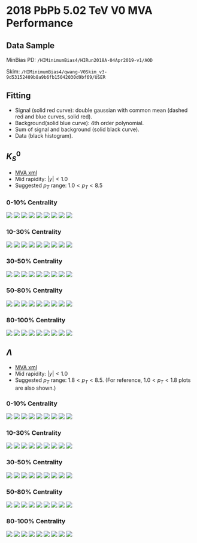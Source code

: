 # 2018 PbPb 5.02 TeV V0 MVA Performance

## Data Sample

MinBias PD: `/HIMinimumBias4/HIRun2018A-04Apr2019-v1/AOD`

Skim: `/HIMinimumBias4/qwang-V0Skim_v3-9d53152409b8a9b6fb15042030d9bf69/USER`

## Fitting

* Signal (solid red curve): double gaussian with common mean (dashed red and blue curves, solid red).
* Background(solid blue curve): 4th order polynomial.
* Sum of signal and background (solid black curve).
* Data (black histogram).

## $K_{S}^0$

* [MVA xml](BDT/MC_Full_BDT250_D4.KS.weights.xml)
* Mid rapidity: $|y|<1.0$
* Suggested $p_T$ range: $1.0 < p_T < 8.5$

### 0-10% Centrality

![](BDT/KS/hMassMid_0_4.png)
![](BDT/KS/hMassMid_0_5.png)
![](BDT/KS/hMassMid_0_6.png)
![](BDT/KS/hMassMid_0_7.png)
![](BDT/KS/hMassMid_0_8.png)
![](BDT/KS/hMassMid_0_9.png)
![](BDT/KS/hMassMid_0_10.png)
![](BDT/KS/hMassMid_0_11.png)
![](BDT/KS/hMassMid_0_12.png)

### 10-30% Centrality

![](BDT/KS/hMassMid_1_4.png)
![](BDT/KS/hMassMid_1_5.png)
![](BDT/KS/hMassMid_1_6.png)
![](BDT/KS/hMassMid_1_7.png)
![](BDT/KS/hMassMid_1_8.png)
![](BDT/KS/hMassMid_1_9.png)
![](BDT/KS/hMassMid_1_10.png)
![](BDT/KS/hMassMid_1_11.png)
![](BDT/KS/hMassMid_1_12.png)

### 30-50% Centrality

![](BDT/KS/hMassMid_2_4.png)
![](BDT/KS/hMassMid_2_5.png)
![](BDT/KS/hMassMid_2_6.png)
![](BDT/KS/hMassMid_2_7.png)
![](BDT/KS/hMassMid_2_8.png)
![](BDT/KS/hMassMid_2_9.png)
![](BDT/KS/hMassMid_2_10.png)
![](BDT/KS/hMassMid_2_11.png)
![](BDT/KS/hMassMid_2_12.png)

### 50-80% Centrality

![](BDT/KS/hMassMid_3_4.png)
![](BDT/KS/hMassMid_3_5.png)
![](BDT/KS/hMassMid_3_6.png)
![](BDT/KS/hMassMid_3_7.png)
![](BDT/KS/hMassMid_3_8.png)
![](BDT/KS/hMassMid_3_9.png)
![](BDT/KS/hMassMid_3_10.png)
![](BDT/KS/hMassMid_3_11.png)
![](BDT/KS/hMassMid_3_12.png)

### 80-100% Centrality

![](BDT/KS/hMassMid_4_4.png)
![](BDT/KS/hMassMid_4_5.png)
![](BDT/KS/hMassMid_4_6.png)
![](BDT/KS/hMassMid_4_7.png)
![](BDT/KS/hMassMid_4_8.png)
![](BDT/KS/hMassMid_4_9.png)
![](BDT/KS/hMassMid_4_10.png)
![](BDT/KS/hMassMid_4_11.png)
![](BDT/KS/hMassMid_4_12.png)

## $\Lambda$

* [MVA xml](BDT/MC_Full_BDT250_D4.LM.weights.xml)
* Mid rapidity: $|y|<1.0$
* Suggested $p_T$ range: $1.8 < p_T < 8.5$. (For reference, $1.0 < p_T < 1.8$ plots are also shown.)

### 0-10% Centrality

![](BDT/LM/hMassMid_0_4.png)
![](BDT/LM/hMassMid_0_5.png)
![](BDT/LM/hMassMid_0_6.png)
![](BDT/LM/hMassMid_0_7.png)
![](BDT/LM/hMassMid_0_8.png)
![](BDT/LM/hMassMid_0_9.png)
![](BDT/LM/hMassMid_0_10.png)
![](BDT/LM/hMassMid_0_11.png)
![](BDT/LM/hMassMid_0_12.png)

### 10-30% Centrality

![](BDT/LM/hMassMid_1_4.png)
![](BDT/LM/hMassMid_1_5.png)
![](BDT/LM/hMassMid_1_6.png)
![](BDT/LM/hMassMid_1_7.png)
![](BDT/LM/hMassMid_1_8.png)
![](BDT/LM/hMassMid_1_9.png)
![](BDT/LM/hMassMid_1_10.png)
![](BDT/LM/hMassMid_1_11.png)
![](BDT/LM/hMassMid_1_12.png)

### 30-50% Centrality

![](BDT/LM/hMassMid_2_4.png)
![](BDT/LM/hMassMid_2_5.png)
![](BDT/LM/hMassMid_2_6.png)
![](BDT/LM/hMassMid_2_7.png)
![](BDT/LM/hMassMid_2_8.png)
![](BDT/LM/hMassMid_2_9.png)
![](BDT/LM/hMassMid_2_10.png)
![](BDT/LM/hMassMid_2_11.png)
![](BDT/LM/hMassMid_2_12.png)

### 50-80% Centrality

![](BDT/LM/hMassMid_3_4.png)
![](BDT/LM/hMassMid_3_5.png)
![](BDT/LM/hMassMid_3_6.png)
![](BDT/LM/hMassMid_3_7.png)
![](BDT/LM/hMassMid_3_8.png)
![](BDT/LM/hMassMid_3_9.png)
![](BDT/LM/hMassMid_3_10.png)
![](BDT/LM/hMassMid_3_11.png)
![](BDT/LM/hMassMid_3_12.png)

### 80-100% Centrality

![](BDT/LM/hMassMid_4_4.png)
![](BDT/LM/hMassMid_4_5.png)
![](BDT/LM/hMassMid_4_6.png)
![](BDT/LM/hMassMid_4_7.png)
![](BDT/LM/hMassMid_4_8.png)
![](BDT/LM/hMassMid_4_9.png)
![](BDT/LM/hMassMid_4_10.png)
![](BDT/LM/hMassMid_4_11.png)
![](BDT/LM/hMassMid_4_12.png)